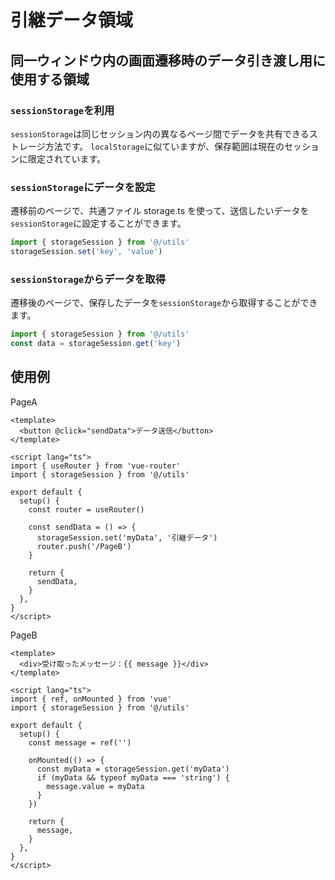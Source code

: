 # 引継データ領域

## 同一ウィンドウ内の画面遷移時のデータ引き渡し用に使用する領域

### `sessionStorage`を利用

`sessionStorage`は同じセッション内の異なるページ間でデータを共有できるストレージ方法です。
`localStorage`に似ていますが、保存範囲は現在のセッションに限定されています。

### `sessionStorage`にデータを設定

遷移前のページで、共通ファイル storage.ts を使って、送信したいデータを`sessionStorage`に設定することができます。

```typescript
import { storageSession } from '@/utils'
storageSession.set('key', 'value')
```

### `sessionStorage`からデータを取得

遷移後のページで、保存したデータを`sessionStorage`から取得することができます。

```typescript
import { storageSession } from '@/utils'
const data = storageSession.get('key')
```

## 使用例

PageA

```vue
<template>
  <button @click="sendData">データ送信</button>
</template>

<script lang="ts">
import { useRouter } from 'vue-router'
import { storageSession } from '@/utils'

export default {
  setup() {
    const router = useRouter()

    const sendData = () => {
      storageSession.set('myData', '引継データ')
      router.push('/PageB')
    }

    return {
      sendData,
    }
  },
}
</script>
```

PageB

```vue
<template>
  <div>受け取ったメッセージ：{{ message }}</div>
</template>

<script lang="ts">
import { ref, onMounted } from 'vue'
import { storageSession } from '@/utils'

export default {
  setup() {
    const message = ref('')

    onMounted(() => {
      const myData = storageSession.get('myData')
      if (myData && typeof myData === 'string') {
        message.value = myData
      }
    })

    return {
      message,
    }
  },
}
</script>
```
